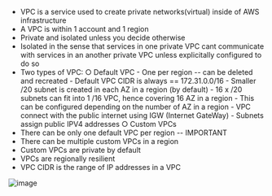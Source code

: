 - VPC is a service used to create private networks(virtual) inside of AWS infrastructure
- A VPC is within 1 account and 1 region
- Private and isolated unless you decide otherwise
- Isolated in the sense that services in one private VPC cant communicate with services in an another private VPC unless explicitally configured to do so
- Two types of VPC:
	○ Default VPC
		- One per region -- can be deleted and recreated
		- Default VPC CIDR is always == 172.31.0.0/16
		- Smaller /20 subnet is created in each AZ in a region (by default)
		- 16 x /20 subnets can fit into 1 /16 VPC, hence covering 16 AZ in a region
		- This can be configured depending on the number of AZ in a region
		- VPC connect with the public internet using IGW (Internet GateWay)
		- Subnets assign public IPV4 addresses
	○ Custom VPCs
- There can be only one default VPC per region -- IMPORTANT
- There can be multiple custom VPCs in a region
- Custom VPCs are private by default
- VPCs are regionally resilient 
- VPC CIDR is the range of IP addresses in a VPC

	
![image](https://github.com/user-attachments/assets/2c786f89-c3bd-455e-91f4-81684a8df603)

